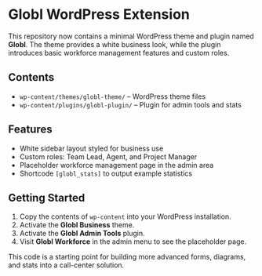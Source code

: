 # Globl WordPress Extension

This repository now contains a minimal WordPress theme and plugin named **Globl**. The theme provides a white business look, while the plugin introduces basic workforce management features and custom roles.

## Contents
- `wp-content/themes/globl-theme/` – WordPress theme files
- `wp-content/plugins/globl-plugin/` – Plugin for admin tools and stats

## Features
- White sidebar layout styled for business use
- Custom roles: Team Lead, Agent, and Project Manager
- Placeholder workforce management page in the admin area
- Shortcode `[globl_stats]` to output example statistics

## Getting Started
1. Copy the contents of `wp-content` into your WordPress installation.
2. Activate the **Globl Business** theme.
3. Activate the **Globl Admin Tools** plugin.
4. Visit **Globl Workforce** in the admin menu to see the placeholder page.

This code is a starting point for building more advanced forms, diagrams, and stats into a call-center solution.

